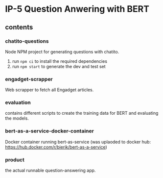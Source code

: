 # IP-5 Question Anwering with BERT

## contents

### chatito-questions
Node NPM project for generating questions with chatito.

1. run `npm ci` to install the required dependencies
2. run `npm start` to generate the dev and test set

### engadget-scrapper
Web scrapper to fetch all Engadget articles.

### evaluation
contains different scripts to create the training data for BERT and evaluating the models.

### bert-as-a-service-docker-container
Docker container running bert-as-service (was uplaoded to docker hub: https://hub.docker.com/r/bierik/bert-as-a-service)

### product
the actual runnable question-answering app.
